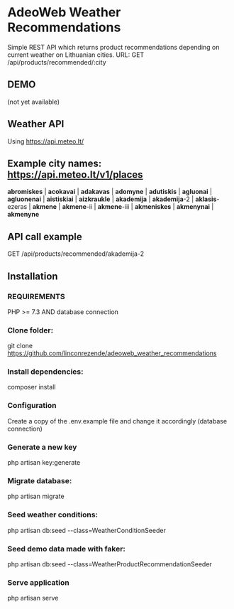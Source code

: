 # AdeoWeb Weather Recommendations
Simple REST API which returns product recommendations depending on current weather on Lithuanian cities.
URL: GET /api/products/recommended/:city
## DEMO
(not yet available)

## Weather API
Using https://api.meteo.lt/

## Example city names: https://api.meteo.lt/v1/places
**abromiskes** | **acokavai** | **adakavas** | **adomyne** | **adutiskis** | **agluonai** | **agluonenai** | **aistiskiai** | **aizkraukle** | **akademija** | **akademija**-2 | **aklasis**-ezeras | **akmene** | **akmene**-ii | **akmene**-iii | **akmeniskes** | **akmenynai** | **akmenyne**

## API call example
GET /api/products/recommended/akademija-2

## Installation
### REQUIREMENTS
PHP >= 7.3 AND database connection
### Clone folder:
git clone https://github.com/linconrezende/adeoweb_weather_recommendations

### Install dependencies:
composer install

### Configuration
Create a copy of the .env.example file and change it accordingly
(database connection)

### Generate a new key
php artisan key:generate

### Migrate database:
php artisan migrate

### Seed weather conditions:
php artisan db:seed --class=WeatherConditionSeeder

### Seed demo data made with faker:
php artisan db:seed --class=WeatherProductRecommendationSeeder

### Serve application
php artisan serve



